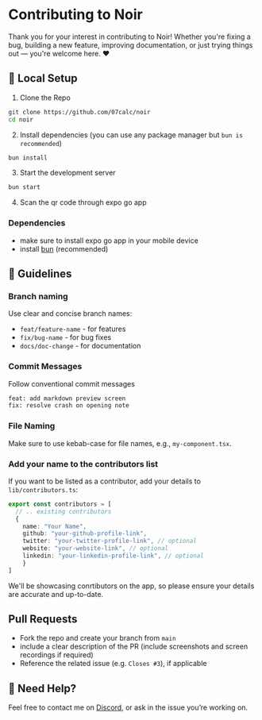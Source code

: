 # Contributing to Noir

Thank you for your interest in contributing to Noir! Whether you're fixing a bug, building a new feature, improving documentation, or just trying things out — you're welcome here. ❤️

## 🧰 Local Setup

1. Clone the Repo
```bash
git clone https://github.com/07calc/noir
cd noir
```
2. Install dependencies (you can use any package manager but `bun is recommended`)
```bash
bun install
```
3. Start the development server
```bash
bun start
```
4. Scan the qr code through expo go app

### Dependencies

- make sure to install expo go app in your mobile device
- install [bun](https://bun.com/) (recommended)

## 🧠 Guidelines

### Branch naming

Use clear and concise branch names:

- `feat/feature-name` - for features
- `fix/bug-name` - for bug fixes
- `docs/doc-change` - for documentation

### Commit Messages

Follow conventional commit messages
```bash
feat: add markdown preview screen
fix: resolve crash on opening note
```

### File Naming

Make sure to use kebab-case for file names, e.g., `my-component.tsx`.

### Add your name to the contributors list

If you want to be listed as a contributor, add your details to `lib/contributors.ts`:

```ts
export const contributors = [
  // .. existing contributors
  {
    name: "Your Name",
    github: "your-github-profile-link",
    twitter: "your-twitter-profile-link", // optional
    website: "your-website-link", // optional
    linkedin: "your-linkedin-profile-link", // optional
    }
]
```

We'll be showcasing conrtibutors on the app, so please ensure your details are accurate and up-to-date.

## Pull Requests

- Fork the repo and create your branch from `main`
- include a clear description of the PR (include screenshots and screen recordings if required)
- Reference the related issue (e.g. `Closes #3`), if applicable

## 🤗 Need Help?

Feel free to contact me on [Discord](https://discord.com/users/notcalc), or ask in the issue you’re working on.
